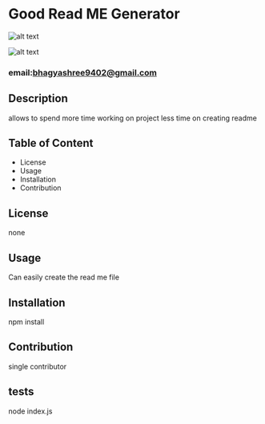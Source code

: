 # Good Read ME Generator

![alt text](https://img.shields.io/badge/license-none-green)

![alt text](https://avatars3.githubusercontent.com/u/61488735?v=4) 

### email:bhagyashree9402@gmail.com

## Description
allows to spend more time working on project less time on creating readme

## Table of Content
- License
- Usage
- Installation
- Contribution

## License
none

## Usage
Can easily create the read me file

## Installation
npm install

## Contribution
single contributor

## tests
node index.js
